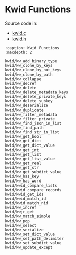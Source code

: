 # Kwid Functions

Source code in:
- [kwid.c](https://github.com/artgins/yunetas/blob/main/kernel/c/gobj-c/src/kwid.c)
- [kwid.h](https://github.com/artgins/yunetas/blob/main/kernel/c/gobj-c/src/kwid.h)


```{toctree}
:caption: Kwid Functions
:maxdepth: 2

kwid/kw_add_binary_type
kwid/kw_clone_by_keys
kwid/kw_clone_by_not_keys
kwid/kw_clone_by_path
kwid/kw_collapse
kwid/kw_decref
kwid/kw_delete
kwid/kw_delete_metadata_keys
kwid/kw_delete_private_keys
kwid/kw_delete_subkey
kwid/kw_deserialize
kwid/kw_duplicate
kwid/kw_filter_metadata
kwid/kw_filter_private
kwid/kw_find_json_in_list
kwid/kw_find_path
kwid/kw_find_str_in_list
kwid/kw_get_bool
kwid/kw_get_dict
kwid/kw_get_dict_value
kwid/kw_get_int
kwid/kw_get_list
kwid/kw_get_list_value
kwid/kw_get_real
kwid/kw_get_str
kwid/kw_get_subdict_value
kwid/kw_has_key
kwid/kw_has_word
kwid/kwid_compare_lists
kwid/kwid_compare_records
kwid/kwid_get_ids
kwid/kwid_match_id
kwid/kwid_match_nid
kwid/kw_incref
kwid/kwjr_get
kwid/kw_match_simple
kwid/kw_pop
kwid/kw_select
kwid/kw_serialize
kwid/kw_set_dict_value
kwid/kw_set_path_delimiter
kwid/kw_set_subdict_value
kwid/kw_update_except


```
